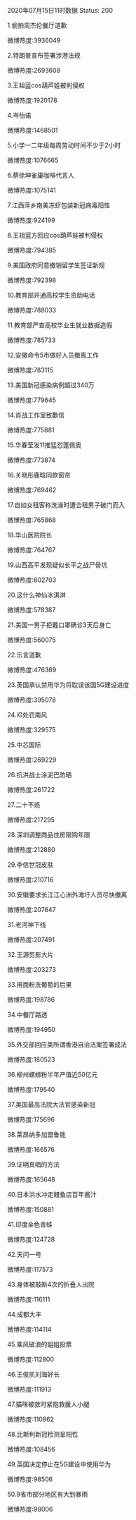 2020年07月15日11时数据
Status: 200

1.偷拍周杰伦餐厅道歉

微博热度:3936049

2.特朗普宣布签署涉港法规

微博热度:2693608

3.王祖蓝cos葫芦娃被判侵权

微博热度:1920178

4.岑怡诺

微博热度:1468501

5.小学一二年级每周劳动时间不少于2小时

微博热度:1076665

6.蔡徐坤雀巢咖啡代言人

微博热度:1075141

7.江西萍乡南美冻虾包装新冠病毒阳性

微博热度:924199

8.王祖蓝方回应cos葫芦娃被判侵权

微博热度:794385

9.美国政府同意撤销留学生签证新规

微博热度:792398

10.教育部开通高校学生资助电话

微博热度:788033

11.教育部严查高校毕业生就业数据造假

微博热度:785733

12.安徽命令5市做好人员撤离工作

微博热度:783115

13.美国新冠感染病例超过340万

微博热度:779645

14.肖战工作室致歉信

微博热度:775881

15.华春莹发11推猛怼蓬佩奥

微博热度:773874

16.关晓彤鹿晗同款窗帘

微博热度:769462

17.自如女租客称洗澡时遭合租男子破门而入

微博热度:765868

18.华山医院院长

微博热度:764767

19.山西高平发现疑似长平之战尸骨坑

微博热度:602703

20.这什么神仙冰淇淋

微博热度:578387

21.美国一男子拒戴口罩确诊3天后身亡

微博热度:560075

22.乐言道歉

微博热度:476369

23.英国承认禁用华为将耽误该国5G建设进度

微博热度:395078

24.iG处罚南风

微博热度:329575

25.中芯国际

微博热度:269229

26.抗洪战士涂泥巴防晒

微博热度:261722

27.二十不惑

微博热度:217295

28.深圳调整商品住房限购年限

微博热度:212880

29.李信世冠皮肤

微博热度:210716

30.安徽要求长江江心洲外滩圩人员尽快撤离

微博热度:207647

31.老河神下线

微博热度:207491

32.王源剪影大片

微博热度:203273

33.用面粉洗葡萄的后果

微博热度:198786

34.中餐厅路透

微博热度:194950

35.外交部回应美所谓香港自治法案签署成法

微博热度:180523

36.柳州螺蛳粉半年产值近50亿元

微博热度:179540

37.美国最高法院大法官感染新冠

微博热度:175696

38.莱昂纳多加盟鲁能

微博热度:166576

39.证明真唱的方法

微博热度:165648

40.日本洪水冲走鳗鱼店百年酱汁

微博热度:150881

41.印度金色青蛙

微博热度:124728

42.天问一号

微博热度:117573

43.身体被敲断4次的折叠人出院

微博热度:116111

44.成都大丰

微博热度:114114

45.乘风破浪的姐姐投票

微博热度:112800

46.王俊凯刘海好长

微博热度:111913

47.猫咪被救时紧抱救援人小腿

微博热度:110862

48.比斯利新冠检测呈阳性

微博热度:108456

49.英国决定停止在5G建设中使用华为

微博热度:98506

50.9省市部分地区有大到暴雨

微博热度:98006

